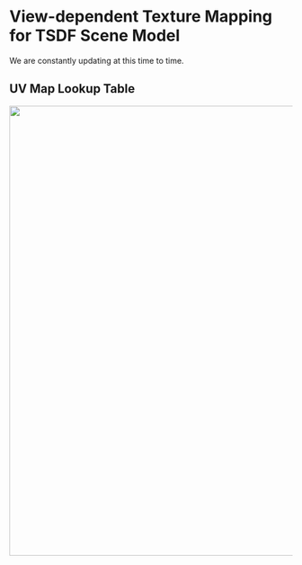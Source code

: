 # View-dependent Texture Mapping for TSDF Scene Model

We are constantly updating at this time to time.

## UV Map Lookup Table

<img src="images/mcuvlut.png" width=800>
